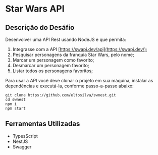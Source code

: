 # Star Wars API

## Descrição do Desáfio

Desenvolver uma API Rest usando NodeJS e que permita:

1. Integrasse com a API [https://swapi.dev/api](https://swapi.dev/);
2. Pesquisar personagens da franquia Star Wars, pelo nome;
3. Marcar um personagem como favorito;
4. Desmarcar um personagem favorito;
5. Listar todos os personagens favoritos;

Para usar a API você deve clonar o projeto em sua máquina, instalar as dependências e executá-la, conforme passo-a-passo abaixo:

```
git clone https://github.com/eltosilva/swnest.git
cd swnest
npm i
npm start
```

## Ferramentas Utilizadas

- TypesScript
- NestJS
- Swagger